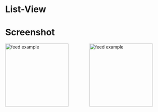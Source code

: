 # List-View

# Screenshot
<p>
  <img src="https://user-images.githubusercontent.com/140700822/263331468-f7d72e3d-91c6-45b2-b957-4b25a10194fc.png" alt="feed example" width = "200" >
  &nbsp; &nbsp; &nbsp; &nbsp; &nbsp; &nbsp; &nbsp; &nbsp;
  <img src="https://user-images.githubusercontent.com/140700822/263331480-b508670f-30be-428b-8063-c13ce1532ea0.png" alt="feed example" width = "200" >  
</p>




